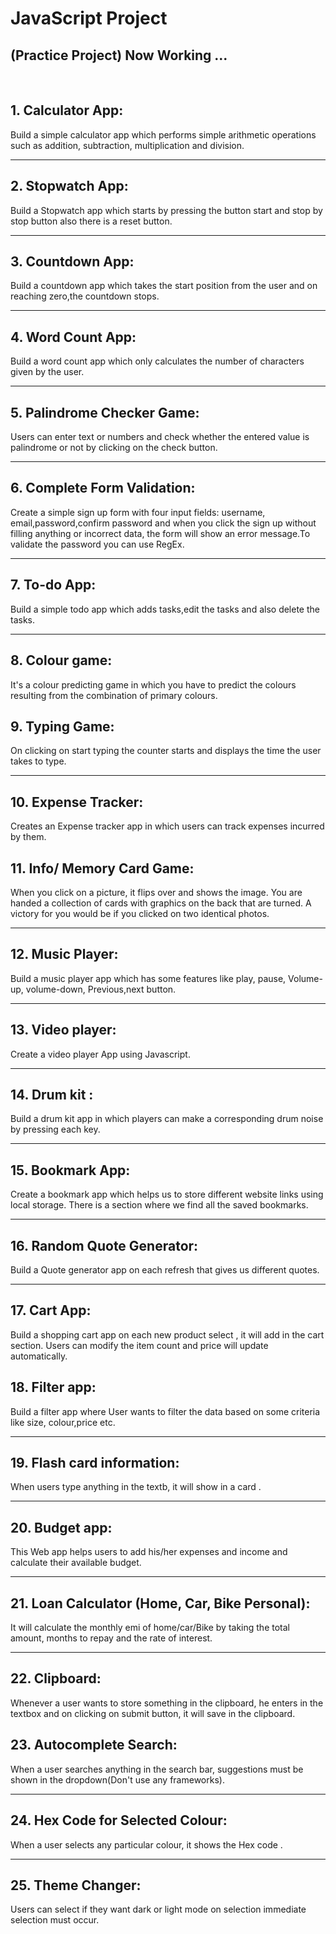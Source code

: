 # JavaScript Project


## (Practice Project) Now Working ...

<br/>

## 1.  Calculator App:
      
      
Build a simple calculator app which performs simple arithmetic operations such as addition, subtraction, multiplication and division.

---
## 2. Stopwatch App:

 Build a Stopwatch app which starts by pressing the button start and stop by stop button also there is a reset button.


---
## 3. Countdown App:

 Build a countdown app which takes the start position from the user and on reaching zero,the countdown stops.

---
## 4. Word Count App:

 Build a word count app which only calculates the number of characters given by the user.


---
## 5. Palindrome Checker Game:

 Users can enter text or numbers and check whether the entered value is palindrome or not by clicking on the check button.


---
## 6. Complete Form Validation:


 Create a simple sign up form with four input fields: username, email,password,confirm password and when you click the sign up without filling anything or incorrect data, the form will show an error message.To validate the password you can use RegEx. 


---
## 7. To-do App:

Build a simple todo app which adds tasks,edit the tasks and also delete the tasks.


---
## 8. Colour game:

It's a colour predicting game in which you have to predict the colours resulting from the combination of primary colours.

## 9. Typing Game:

On clicking on start typing the counter starts and displays the time the user takes to type.
            

---
## 10.  Expense Tracker:

 Creates an Expense tracker app  in which users can track expenses incurred by them.


## 11. Info/ Memory Card Game:
 When you click on a picture, it flips over and shows the image. You are handed a collection of cards with graphics on the back that are turned. A victory for you would be if you clicked on two identical photos.


---
## 12.  Music Player:

 Build a music player app which has some features like play, pause, Volume-up, volume-down, Previous,next button.


---
## 13. Video player:

 Create a video player App using Javascript.

---
## 14.  Drum kit :

 Build a drum kit app in which players can make a corresponding drum noise by pressing each key.

---
## 15. Bookmark App:

 Create a bookmark app which helps us to store different website links using local storage. There is a section where we find all the saved bookmarks.


---
## 16. Random Quote Generator:

Build a Quote generator app on each refresh that gives us different quotes.


---
## 17. Cart App: 

 Build a shopping cart app on each new product select , it will add in the cart section. Users can modify the item count and price will update automatically.

## 18. Filter app:
Build a filter app where User wants to filter the data based on some criteria like size, colour,price etc.

---
## 19. Flash card information:
            
When users type anything in the textb,  it will show in a card .

---
## 20. Budget app:

This Web app helps users to add his/her expenses and income and calculate their available budget.


---
## 21. Loan Calculator (Home, Car, Bike Personal):

 It will calculate the monthly emi of home/car/Bike by taking the total amount, months to repay and the rate of interest.


---
## 22. Clipboard:
 Whenever a user wants to store something in the clipboard, he enters in the textbox  and on clicking on submit button, it will save in the clipboard.

## 23. Autocomplete Search:

 When a user searches anything in the search bar, suggestions must be shown in the dropdown(Don't use any frameworks).

---
## 24. Hex Code for Selected Colour:
               
When a user selects any particular colour, it shows the Hex code .

---
## 25. Theme Changer:

 Users can select if they want dark or light mode on selection immediate selection must occur.
